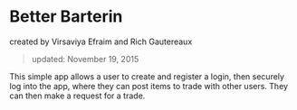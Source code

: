 # Better Barterin
 created by Virsaviya Efraim and Rich Gautereaux
> updated: November 19, 2015

This simple app allows a user to create and register a login, then securely log into the app, where they can post items to trade with other users.  They can then make a request for a trade.  